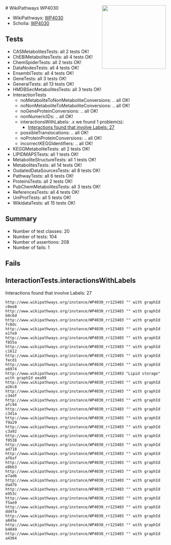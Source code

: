 <img style="float: right; width: 200px" src="https://upload.wikimedia.org/wikipedia/commons/thumb/8/83/Wplogo_with_text_500.png/640px-Wplogo_with_text_500.png" />
# WikiPathways WP4030

* WikiPathways: [WP4030](https://wikipathways.org/pathways/WP4030)
* Scholia: [WP4030](https://scholia.toolforge.org/wikipathways/WP4030)
## Tests
* CASMetabolitesTests: all 2 tests OK!
* ChEBIMetabolitesTests: all 4 tests OK!
* ChemSpiderTests: all 2 tests OK!
* DataNodesTests: all 4 tests OK!
* EnsemblTests: all 4 tests OK!
* GeneTests: all 3 tests OK!
* GeneralTests: all 13 tests OK!
* HMDBSecMetabolitesTests: all 3 tests OK!
* InteractionTests
    * noMetaboliteToNonMetaboliteConversions: .. all OK!
    * noNonMetaboliteToMetaboliteConversions: .. all OK!
    * noGeneProteinConversions: .. all OK!
    * nonNumericIDs: .. all OK!
    * interactionsWithLabels: .x we found 1 problem(s):
        * [Interactions found that involve Labels: 27](#fe97a8de)
    * possibleTranslocations: .. all OK!
    * noProteinProteinConversions: .. all OK!
    * incorrectKEGGIdentifiers: .. all OK!
* KEGGMetaboliteTests: all 2 tests OK!
* LIPIDMAPSTests: all 1 tests OK!
* MetaboliteStructureTests: all 1 tests OK!
* MetabolitesTests: all 14 tests OK!
* OudatedDataSourcesTests: all 8 tests OK!
* PathwayTests: all 6 tests OK!
* ProteinsTests: all 2 tests OK!
* PubChemMetabolitesTests: all 3 tests OK!
* ReferencesTests: all 4 tests OK!
* UniProtTests: all 5 tests OK!
* WikidataTests: all 15 tests OK!


## Summary

* Number of test classes: 20
* Number of tests: 104
* Number of assertions: 208
* Number of fails: 1

## Fails

<a name="fe97a8de" />

## InteractionTests.interactionsWithLabels

Interactions found that involve Labels: 27
```
http://www.wikipathways.org/instance/WP4030_rr123403 "" with graphId c0ee8
http://www.wikipathways.org/instance/WP4030_rr123403 "" with graphId b0c6d
http://www.wikipathways.org/instance/WP4030_rr123403 "" with graphId fc0dc
http://www.wikipathways.org/instance/WP4030_rr123403 "" with graphId e1fe9
http://www.wikipathways.org/instance/WP4030_rr123403 "" with graphId f855a
http://www.wikipathways.org/instance/WP4030_rr123403 "" with graphId c1612
http://www.wikipathways.org/instance/WP4030_rr123403 "" with graphId fecd1
http://www.wikipathways.org/instance/WP4030_rr123403 "" with graphId e6974
http://www.wikipathways.org/instance/WP4030_rr123403 "Lipid storage" with graphId eea99
http://www.wikipathways.org/instance/WP4030_rr123403 "" with graphId a26c8
http://www.wikipathways.org/instance/WP4030_rr123403 "" with graphId c34df
http://www.wikipathways.org/instance/WP4030_rr123403 "" with graphId afc94
http://www.wikipathways.org/instance/WP4030_rr123403 "" with graphId c3d1a
http://www.wikipathways.org/instance/WP4030_rr123403 "" with graphId f9a29
http://www.wikipathways.org/instance/WP4030_rr123403 "" with graphId c3a92
http://www.wikipathways.org/instance/WP4030_rr123403 "" with graphId f0538
http://www.wikipathways.org/instance/WP4030_rr123403 "" with graphId ad718
http://www.wikipathways.org/instance/WP4030_rr123403 "" with graphId af6af
http://www.wikipathways.org/instance/WP4030_rr123403 "" with graphId e8bb3
http://www.wikipathways.org/instance/WP4030_rr123403 "" with graphId e7ad6
http://www.wikipathways.org/instance/WP4030_rr123403 "" with graphId dad7b
http://www.wikipathways.org/instance/WP4030_rr123403 "" with graphId e953c
http://www.wikipathways.org/instance/WP4030_rr123403 "" with graphId f5ae9
http://www.wikipathways.org/instance/WP4030_rr123403 "" with graphId dd4fa
http://www.wikipathways.org/instance/WP4030_rr123403 "" with graphId a845e
http://www.wikipathways.org/instance/WP4030_rr123403 "" with graphId b4849
http://www.wikipathways.org/instance/WP4030_rr123403 "" with graphId a4364
```

